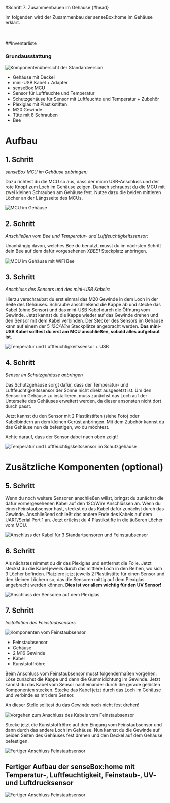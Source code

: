 #Schritt 7: Zusammenbauen im Gehäuse {#head}
<div class="description">Im folgenden wird der Zusammenbau der senseBox:home im Gehäuse erklärt. </div>

<div class="line">
    <br>
    <br>
</div>



##Inventarliste 

### Grundausstattung

![Komponentenübersicht der Standardversion](https://github.com/sensebox/resources/raw/master/gitbook_pictures/01_aufbau.png)

- Gehäuse mit Deckel
- mini-USB Kabel + Adapter
- senseBox MCU 
- Sensor für Luftfeuchte und Temperatur 
- Schutzgehäuse für Sensor mit Luftfeuchte und Temperatur + Zubehör
- Plexiglas mit Plastikstiften 
- M20 Gewinde 
- Tüte mit 8 Schrauben
- Bee



# Aufbau

## 1. Schritt

*senseBox MCU im Gehäuse anbringen:* 

Dazu richtest du die MCU so aus, dass der micro USB-Anschluss und der rote Knopf zum Loch im Gehäuse zeigen.
Danach schraubst du die MCU mit zwei kleinen Schrauben am Gehäuse fest. Nutze dazu die beiden mittleren Löcher an der Längsseite 
des MCUs.



![ MCU im Gehäuse](https://github.com/sensebox/resources/raw/master/gitbook_pictures/mcu_verschraubung.jpeg)



## 2. Schritt

*Anschließen vom Bee und Temperatur- und Luftfeuchtigkeitssensor:*

Unanhängig davon, welches Bee du benutzt, musst du im nächsten Schritt dein Bee auf dem dafür vorgesehenen *XBEE1* Steckplatz anbringen. 

![MCU im Gehäuse mit WiFi Bee](https://github.com/sensebox/resources/raw/master/gitbook_pictures/xbee.jpeg)

## 3. Schritt

*Anschluss des Sensors und des mini-USB Kabels:*

Hierzu verschraubst du erst einmal das M20 Gewinde in dem Loch in der Seite des Gehäuses. 
Schraube anschließend die Kappe ab und stecke das Kabel (ohne Sensor) und das mini-USB Kabel durch die Öffnung vom Gewinde.
Jetzt kannst du die Kappe wieder auf das Gewinde drehen und den Sensor mit dem Kabel verbinden. 
Der Stecker des Sensors im Gehäuse kann auf einem der 5 *12C/Wire* Steckplätze angebracht werden.
**Das mini-USB Kabel solltest du erst am MCU anschließen, sobald alles aufgebaut ist.**


![Temperatur und Luftfeuchtigkeitssensor + USB ](https://github.com/sensebox/resources/raw/master/gitbook_pictures/usb_sensor.png)

## 4. Schritt

*Sensor im Schutzgehäuse anbringen*

Das Schutzgehäuse sorgt dafür, dass der Temperatur- und Luftfeuchtigkeitssensor der Sonne nicht direkt ausgesetzt ist.
Um den Sensor im Gehäuse zu installieren, muss zunächst das Loch auf der Unterseite des Gehäuses erweitert werden, da dieser ansonsten nicht dort durch passt.

Jetzt kannst du den Sensor mit 2 Plastikstiften (siehe Foto) oder Kabelbindern an dem kleinen Gerüst anbringen.
Mit dem Zubehör kannst du das Gehäuse nun da befestigen, wo du möchtest. 

<div class="box_warning">
    <i class="fa fa-exclamation-circle fa-fw" aria-hidden="true" style="color: #f0ad4e"></i>
    Achte darauf, dass der Sensor dabei nach oben zeigt! 
</div>

![Temperatur und Luftfeuchtigskeitssensor im Schutzgehäuse](https://github.com/sensebox/resources/raw/master/gitbook_pictures/tempGeh.jpeg)


# Zusätzliche Komponenten  (optional)
 

## 5. Schritt



Wenn du noch weitere Sensoren anschließen willst, bringst du zunächst die dafür vorhergesehenen Kabel auf den 12C/Wire Anschlüssen an. Wenn du einen Feinstaubsensor hast, steckst du das Kabel dafür zunächst durch das Gewinde. Anschließend  schließt das andere Ende des Kabels auf dem UART/Serial Port 1 an. 
Jetzt drückst du 4 Plastikstifte in die äußeren Löcher vom MCU.



![Anschluss der Kabel für 3 Standartsensoren und Feinstaubsensor](https://github.com/sensebox/resources/raw/master/gitbook_pictures/allesensoren.jpeg)


## 6. Schritt

Als nächstes nimmst du dir das Plexiglas und entfernst die Folie.
Jetzt steckst du die Kabel jeweils durch das mittlere Loch in den Reihen, wo sich 3 Löcher befinden.
Platziere jetzt jeweils 2 Plastikstifte für einen Sensor und den kleinen Löchern so, das die Sensoren mittig auf dem Plexiglas angebracht werden können. **Dies ist vor allem wichtig für den UV Sensor!**



![Anschluss der Sensoren auf dem Plexiglas](https://github.com/sensebox/resources/raw/master/gitbook_pictures/plexi.jpeg)


## 7. Schritt 

*Installation des Feinstaubsensors*



![Komponenten vom Feinstaubsensor](https://github.com/sensebox/resources/raw/master/gitbook_pictures/komposFein.jpeg)

- Feinstaubsensor
- Gehäuse
- 2 M16 Gewinde
- Kabel
- Kunststoffröhre





Beim Anschluss vom Feinstaubsensor musst folgendermaßen vorgehen:
Löse zunächst die Kappe und dann die Gummidichtung im Gewinde. 
Jetzt kannst du das Kabel vom Sensor nacheinander durch die gerade gelösten Komponenten stecken. 
Stecke das Kabel jetzt durch das Loch im Gehäuse und verbinde es mit dem Sensor.



<div class="box_warning">
    <i class="fa fa-exclamation-circle fa-fw" aria-hidden="true" style="color: #f0ad4e"></i>
An dieser Stelle solltest du das Gewinde noch nicht fest drehen!
</div>


![Vorgehen zum Anschluss des Kabels vom Feinstaubsensor](https://github.com/sensebox/resources/raw/master/gitbook_pictures/anschlussfein.jpeg)



Stecke jetzt die Kunststoffröhre auf den Eingang vom Feinstaubsensor und dann durch das andere Loch im Gehäuse. 
Nun kannst du die Gewinde auf beiden Seiten des Gehäuses fest drehen und den Deckel auf dem Gehäuse befestigen. 

![Fertiger Anschluss Feinstaubsensor](https://github.com/sensebox/resources/raw/master/gitbook_pictures/feinstaub.jpeg)



## Fertiger Aufbau der senseBox:home mit Temperatur-, Luftfeuchtigkeit, Feinstaub-, UV- und Luftdrucksensor



![Fertiger Anschluss Feinstaubsensor](https://github.com/sensebox/resources/raw/master/gitbook_pictures/aufbaufertig.jpeg)

